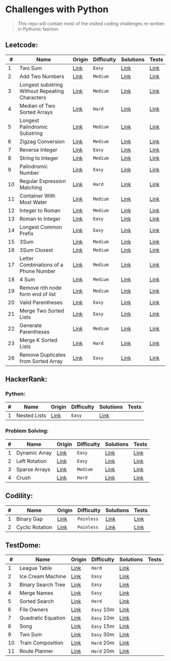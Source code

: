 # Challenges with Python

> This repo will contain most of the visited coding challenges re-written in Pythonic fashion.

## Leetcode:

| #   | Name                                           | Origin                                                                               | Difficulty | Solutions                                                                | Tests                                                                                   |
|-----|------------------------------------------------|--------------------------------------------------------------------------------------|------------|--------------------------------------------------------------------------|-----------------------------------------------------------------------------------------|
| 1   | Two Sum                                        | [Link](https://leetcode.com/problems/regular-expression-matching/)                   | `Easy`     | [Link](leetcode/n0001_two_sum.py)                                        | [Link](tests/test_leetcode/test_0001_two_sum.py)                                        |
| 2   | Add Two Numbers                                | [Link](https://leetcode.com/problems/add-two-numbers)                                | `Medium`   | [Link](leetcode/n0002_add_two_numbers.py)                                | [Link](tests/test_leetcode/test_0002_add_two_numbers.py)                                |
| 3   | Longest substring Without Repeating Characters | [Link](https://leetcode.com/problems/longest-substring-without-repeating-characters) | `Medium`   | [Link](leetcode/n0003_longest_substring_without_repeating_characters.py) | [Link](tests/test_leetcode/test_0003_longest_substring_without_repeating_characters.py) |
| 4   | Median of Two Sorted Arrays                    | [Link](https://leetcode.com/problems/median-of-two-sorted-arrays)                    | `Hard`     | [Link](leetcode/n0004_median_of_two_sorted_arrays.py)                    | [Link](tests/test_leetcode/test_0004_median_of_two_sorted_arrays.py)                    |
| 5   | Longest Palindromic Substring                  | [Link](https://leetcode.com/problems/longest-palindromic-substring)                  | `Medium`   | [Link](leetcode/n0005_longest_palindromic_substring.py)                  | [Link](tests/test_leetcode/test_0005_longest_palindromic_substring.py)                  |
| 6   | Zigzag Conversion                              | [Link](https://leetcode.com/problems/zigzag-conversion)                              | `Medium`   | [Link](leetcode/n0006_zigzag_conversion.py)                              | [Link](tests/test_leetcode/test_0006_zigzag_conversion.py)                              |
| 7   | Reverse Integer                                | [Link](https://leetcode.com/problems/reverse-integer)                                | `Easy`     | [Link](leetcode/n0007_reverse_integer.py)                                | [Link](tests/test_leetcode/test_0007_reverse_integer.py)                                |
| 8   | String to Integer                              | [Link](https://leetcode.com/problems/string-to-integer-atoi)                         | `Medium`   | [Link](leetcode/n0008_string_to_int_atoi.py)                             | [Link](tests/test_leetcode/test_0008_string_to_int_atoi.py)                             |
| 9   | Palindromic Number                             | [Link](https://leetcode.com/problems/palindrome-number)                              | `Easy`     | [Link](leetcode/n0009_palindrome_number.py)                              | [Link](tests/test_leetcode/test_0009_palindrome_number.py)                              |
| 10  | Regular Expression Matching                    | [Link](https://leetcode.com/problems/regular-expression-matching)                    | `Hard`     | [Link](leetcode/n0010_regular_expression_matching.py)                    | [Link](tests/test_leetcode/test_0010_regular_expression_matching.py)                    |
| 11  | Container With Most Water                      | [Link](https://leetcode.com/problems/container-with-most-water)                      | `Medium`   | [Link](leetcode/n0011_container_with_most_water.py)                      | [Link](tests/test_leetcode/test_0011_container_with_most_water.py)                      |
| 12  | Integer to Roman                               | [Link](https://leetcode.com/problems/integer-to-roman)                               | `Medium`   | [Link](leetcode/n0012_integer_to_roman.py)                               | [Link](tests/test_leetcode/test_0012_integer_to_roman.py)                               |
| 13  | Roman to Integer                               | [Link](https://leetcode.com/problems/roman-to-integer)                               | `Easy`     | [Link](leetcode/n0013_roman_to_integer.py)                               | [Link](tests/test_leetcode/test_0013_roman_to_integer.py)                               |
| 14  | Longest Common Prefix                          | [Link](https://leetcode.com/problems/longest-common-prefix)                          | `Easy`     | [Link](leetcode/n0014_longest_common_prefix.py)                          | [Link](tests/test_leetcode/test_0014_longest_common_prefix.py)                          |
| 15  | 3Sum                                           | [Link](https://leetcode.com/problems/3sum)                                           | `Medium`   | [Link](leetcode/n0015_3_sum.py)                                          | [Link](tests/test_leetcode/test_0015_3_sum.py)                                          |
| 16  | 3Sum Closest                                   | [Link](https://leetcode.com/problems/3sum-closest)                                   | `Medium`   | [Link](leetcode/n0016_3_sum_closest.py)                                  | [Link](tests/test_leetcode/test_0016_3_sum_closest.py)                                  |
| 17  | Letter Combinations of a Phone Number          | [Link](https://leetcode.com/problems/letter-combinations-of-a-phone-number)          | `Medium`   | [Link](leetcode/n0017_letter_combinations_of_a_phone_number.py)          | [Link](tests/test_leetcode/test_0017_letter_combinations_of_a_phone_number.py)          |
| 18  | 4 Sum                                          | [Link](https://leetcode.com/problems/4sum)                                           | `Medium`   | [Link](leetcode/n0018_4_sum.py)                                          | [Link](tests/test_leetcode/test_0018_4_sum.py)                                          |
| 19  | Remove nth node form end of list               | [Link](https://leetcode.com/problems/remove-nth-node-from-end-of-list)               | `Medium`   | [Link](leetcode/n0019_remove_nth_node_from_end_of_list.py)               | [Link](tests/test_leetcode/test_0019_remove_nth_node_from_end_of_list.py)               |
| 20  | Valid Parentheses                              | [Link](https://leetcode.com/problems/valid-parentheses)                              | `Easy`     | [Link](leetcode/n0020_valid_parentheses.py)                              | [Link](tests/test_leetcode/test_0020_valid_parentheses.py)                              |
| 21  | Merge Two Sorted Lists                         | [Link](https://leetcode.com/problems/merge-two-sorted-lists)                         | `Easy`     | [Link](leetcode/n0021_merge_two_sorted_lists.py)                         | [Link](tests/test_leetcode/test_0021_merge_two_sorted_lists.py)                         |
| 22  | Generate Parentheses                           | [Link](https://leetcode.com/problems/generate-parentheses)                           | `Medium`   | [Link](leetcode/n0022_generate_parentheses.py)                           | [Link](tests/test_leetcode/test_n0022_generate_parentheses.py)                          |
| 23  | Merge K Sorted Lists                           | [Link](https://leetcode.com/problems/merge-k-sorted-lists)                           | `Hard`     | [Link](leetcode/n0023_merge_k_sorted_lists.py)                           | [Link](tests/test_leetcode/test_n0023_merge_k_sorted_lists.py)                          |
| 26  | Remove Duplicates from Sorted Array            | [Link](https://leetcode.com/problems/remove-duplicates-from-sorted-array/)           | `Easy`     | [Link](leetcode/n0026_remove_duplicates_from_sorted_array.py)            | [Link](tests/test_leetcode/test_n0026_remove_duplicates_from_sorted_array.py)           |

## HackerRank:
### Python:
| #   | Name         | Origin                                                                              | Difficulty | Solutions                                       | Tests |
|-----|--------------|-------------------------------------------------------------------------------------|------------|-------------------------------------------------|-------|
| 1   | Nested Lists | [Link](https://www.hackerrank.com/challenges/nested-list/problem?isFullScreen=true) | `Easy`     | [Link](hackerrank/python/n0001_nested_lists.py) |       |

### Problem Solving:
| #   | Name          | Origin                                                                                      | Difficulty | Solutions                                                 | Tests                                                                          |
|-----|---------------|---------------------------------------------------------------------------------------------|------------|-----------------------------------------------------------|--------------------------------------------------------------------------------|
| 1   | Dynamic Array | [Link](https://www.hackerrank.com/challenges/dynamic-array/problem?isFullScreen=true)       | `Easy`     | [Link](hackerrank/problem_solving/n0001_dynamic_array.py) | [Link](tests/test_hackerrank/test_problem_solving/test_n0001_dynamic_array.py) |
| 2   | Left Rotation | [Link](https://www.hackerrank.com/challenges/array-left-rotation/problem?isFullScreen=true) | `Easy`     | [Link](hackerrank/problem_solving/n0002_left_rotation.py) | [Link](tests/test_hackerrank/test_problem_solving/test_n0002_left_rotation.py) |
| 3   | Sparse Arrays | [Link](https://www.hackerrank.com/challenges/sparse-arrays/problem?isFullScreen=true)       | `Medium`   | [Link](hackerrank/problem_solving/n0003_sparse_arrays.py) | [Link](tests/test_hackerrank/test_problem_solving/test_n0003_sparse_arrays.py) |
| 4   | Crush         | [Link](https://www.hackerrank.com/challenges/crush/problem?isFullScreen=true)               | `Hard`     | [Link](hackerrank/problem_solving/n0004_crush.py)         | [Link](tests/test_hackerrank/test_problem_solving/test_n0004_crush.py)         |

## Codility:

| #   | Name            | Origin                                                                         | Difficulty | Solutions                                 | Tests                                                     |
|-----|-----------------|--------------------------------------------------------------------------------|------------|-------------------------------------------|-----------------------------------------------------------|
| 1   | Binary Gap      | [Link](https://app.codility.com/programmers/lessons/1-iterations/binary_gap/)  | `Painless` | [Link](codility/n0001_binary_gap.py)      | [Link](tests/test_codility/test_n0001_binary_gap.py)      |
| 2   | Cyclic Rotation | [Link](https://app.codility.com/programmers/lessons/2-arrays/cyclic_rotation/) | `Painless` | [Link](codility/n0002_cyclic_rotation.py) | [Link](tests/test_codility/test_n0002_cyclic_rotation.py) |

## TestDome:

| #   | Name               | Origin                                                                                            | Difficulty | Solutions                                             | Tests |
|-----|--------------------|---------------------------------------------------------------------------------------------------|------------|-------------------------------------------------------|-------|
| 1   | League Table       | [Link](https://www.testdome.com/questions/python/league-table/40262?visibility=3&skillId=9)       | `Hard`     | [Link](testdome/problems/n0001_league_table.py)       |       |
| 2   | Ice Cream Machine  | [Link](https://www.testdome.com/questions/python/ice-cream-machine/40386?visibility=3&skillId=9)  | `Easy`     | [Link](testdome/problems/n0002_ice_cream_machine.py)  |       |
| 3   | Binary Search Tree | [Link](https://www.testdome.com/questions/python/binary-search-tree/35503?visibility=3&skillId=9) | `Easy`     | [Link](testdome/problems/n0003_binary_search_tree.py) |       |
| 4   | Merge Names        | [Link](https://www.testdome.com/questions/python/merge-names/39819?visibility=3&skillId=9)        | `Easy`     | [Link](testdome/problems/n0004_merge_names.py)        |       |
| 5   | Sorted Search      | [Link](https://www.testdome.com/questions/python/sorted-search/40608?visibility=3&skillId=9)      | `Hard`     | [Link](testdome/problems/n0005_sorted_search.py)      |       |
| 6   | File Owners        | [Link](https://www.testdome.com/questions/python/file-owners/36510?visibility=3&skillId=9)        | `Easy` 10m | [Link](testdome/problems/n0006_file_owners.py)        |       |
| 7   | Quadratic Equation | [Link](https://www.testdome.com/questions/python/quadratic-equation/56614?visibility=3&skillId=9) | `Easy` 10m | [Link](testdome/problems/n0007_quadratic_equation.py) |       |
| 8   | Song               | [Link](https://www.testdome.com/questions/python/song/48847?visibility=3&skillId=9)               | `Easy` 15m | [Link](testdome/problems/n0008_song.py)               |       |
| 9   | Two Sum            | [Link](https://www.testdome.com/questions/python/two-sum/39820?visibility=3&skillId=9)            | `Easy` 30m | [Link](testdome/problems/n0009_two_sum.py)            |       |
| 10  | Train Composition  | [Link](https://www.testdome.com/questions/python/train-composition/60696?visibility=3&skillId=9)  | `Hard` 20m | [Link](testdome/problems/n0010_train_composition.py)  |       |
| 11  | Route Planner      | [Link](https://www.testdome.com/questions/python/route-planner/48626?visibility=3&skillId=9)      | `Hard` 20m | [Link](testdome/problems/n0011_route_planner.py)      |       |                                       


